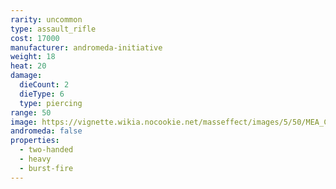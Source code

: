 ```yaml
---
rarity: uncommon
type: assault_rifle
cost: 17000
manufacturer: andromeda-initiative
weight: 18
heat: 20
damage:
  dieCount: 2
  dieType: 6
  type: piercing
range: 50
image: https://vignette.wikia.nocookie.net/masseffect/images/5/50/MEA_Cyclone_MP.png/revision/latest?cb=20180530231207
andromeda: false
properties:
  - two-handed
  - heavy
  - burst-fire
---
```

